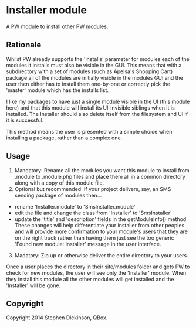 Installer module
================

A PW module to install other PW modules.


Rationale
---------

Whilst PW already supports the 'installs' parameter for modules each of the modules it installs must also be visible
in the GUI. This means that with a subdirectory with a set of modules (such as Apeisa's Shopping Cart) package all of
the modules are initially visible in the modules GUI and the user then either has to install them one-by-one or
correctly pick the 'master' module which has the installs list.

I like my packages to have just a single module visible in the UI (this module here) and that this module will
install its UI-invisible siblings when it is installed. The Installer should also delete itself from the filesystem
and UI if it is successful.

This method means the user is presented with a simple choice when installing a package, rather than a complex one.


Usage
-----

1. Mandatory: Rename all the modules you want this module to install from .module to .module.php files and place
them all in a common directory along with a copy of this module file.
2. Optional but recommended: If your project delivers, say, an SMS sending package of modules then...
- rename 'Installer.module' to 'SmsInstaller.module'
- edit the file and change the class from 'Installer' to 'SmsInstaller'
- update the 'title' and 'description' fields in the getModuleInfo() method
These changes will help differentiate your installer from other peoples and will provide more confirmation to your
module's users that they are on the right track rather than having them just see the too generic
'Found new module: Installer' message in the user interface.
3. Madatory: Zip up or otherwise deliver the entire directory to your users.

Once a user places the directory in their site/modules folder and gets PW to check for new modules, the user will
see only  the 'Installer' module. When they install this module all the other modules will get installed and the
'Installer' will be gone.


Copyright
---------

Copyright 2014 Stephen Dickinson, QBox.
